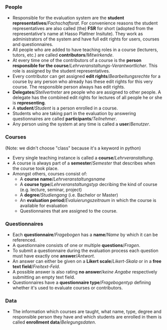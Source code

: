
### People

- Responsible for the evaluation system are the **student representatives**/*Fachschaftsrat*. For convenience reasons the student representatives are also called (the) **FSR** for short (adopted from the representative's name at Hasso Plattner Insitute). They work as administrators of the system and have full edit rights for users, courses and questionnaires.
- All people who are added to have teaching roles in a course (lecturers, tutors, etc.) are called **contributors**/*Mitwirkende*.
- At every time one of the contributors of a course is the **person responsible for the course**/*Lehrveranstaltungs-Verantwortlicher*. This role is assigned by the student representatives.
- Every contributor can get assigned **edit rights**/*Bearbeitungsrechte* for a course by any person who already has these edit rights for this very course. The responsible person always has edit rights.
- **Delegates**/*Stellvertreter* are people who are assigned to other people. A delegate has the combined edit rights for lectures of all people he or she is **representing**.
- A **student**/*Student* is a person enrolled in a course.
- Students who are taking part in the evaluation by answering questionnaires are called **participants**/*Teilnehmer*.
- Any person using the system at any time is called a **user**/*Benutzer*.

### Courses
(Note: we didn't choose "class" because it's a keyword in python)

- Every single teaching instance is called a **course**/*Lehrveranstaltung*.
- A course is always part of a **semester**/*Semester* that describes when the course took place.
- Amongst others, courses consist of:
	- A **course name**/*Lehrveranstaltungsname*
	- A **course type**/*Lehrveranstaltungstyp* decribing the kind of course (e.g. lecture, seminar, project)
	- A **degree**/*Studiengang* (i.e. Bachelor or Master)
	- An **evaluation period**/*Evaluierungszeitraum* in which the course is available for evaluation
	- Questionnaires that are assigned to the course.

### Questionnaires

- Each **questionnaire**/*Fragebogen* has a **name**/*Name* by which it can be referenced.
- A questionnaire consists of one or multiple **questions**/*Fragen*.
- To submit a questionnaire during the evaluation process each question must have exactly one **answer**/*Antwort*.
- An answer can either be given on a **Likert scale**/*Likert-Skala* or in a **free text field**/*Freitext-Feld*.
- A possible answer is also rating **no answer**/*keine Angabe* respectively submitting an empty text field.
- Questionnaires have a **questionnaire type**/*Fragebogentyp* defining whether it's used to evaluate courses or contributors.

### Data

- The information which courses are taught, what name, type, degree and responsible person they have and which students are enrolled in them is called **enrollment data**/*Belegungsdaten*.